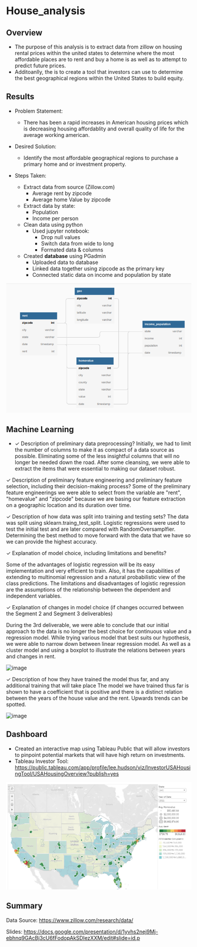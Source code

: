 # House_analysis


## Overview
* The purpose of this analysis is to extract data from zillow on housing rental prices within the united states to determine where the most affordable places are to rent and buy a home is as well as to attempt to predict future prices.
* Additoanlly, the is to create a tool that investors can use to determine the best geographical regions within the United States to build equity.

## Results

* Problem Statement:
    * There has been a rapid increases in American housing prices which is decreasing housing affordablity and overall quality of life for the average working american. 
    
* Desired Solution:
    * Identify the most affordable geographical regions to purchase a primary home and or investment property.
    
* Steps Taken: 
    * Extract data from source (Zillow.com)
        * Average rent by zipcode
        * Average home Value by zipcode
    * Extract data by state:
        * Population
        * Income per person
    * Clean data using python
        * Used jupyter notebook:
           * Drop null values
           * Switch data from wide to long
           * Formated data & columns
    * Created **database** using PGadmin
       * Uploaded data to database
       * Linked data together using zipcode as the primary key
       * Connected static data on income and population by state

![goals](https://github.com/Leehudson514/House_analysis/blob/main/Resources/photos/database.png)

## Machine Learning  
* ✓ Description of preliminary data preprocessing?
Initially, we had to limit the number of columns to make it as compact of a data source as possible. Eliminating some of the less insightful columns that will no longer be needed down the road. After some cleansing, we were able to extract the items that were essential to making our dataset robust. 


✓ Description of preliminary feature engineering and preliminary feature selection, including their decision-making process?
Some of the preliminary feature engineerings we were able to select from the variable are "rent", "homevalue" and "zipcode" because we are basing our feature extraction on a geographic location and its duration over time.


✓ Description of how data was split into training and testing sets?
The data was split using sklearn.traing_test_split. Logistic regressions were used to test the initial test and are later compared with RandomOversamplfier. Determining the best method to move forward with the data that we have so we can provide the highest accuracy. 


✓ Explanation of model choice, including limitations and benefits?

Some of the advantages of logistic regression will be its easy implementation and very efficient to train. Also, it has the capabilities of extending to multinomial regression and a natural probabilistic view of the class predictions.
The limitations and disadvantages of logistic regression are the assumptions of the relationship between the dependent and independent variables.

✓ Explanation of changes in model choice (if changes occurred between the Segment 2 and Segment 3 deliverables)

During the 3rd deliverable, we were able to conclude that our initial approach to the data is no longer the best choice for continuous value and a regression model. While trying various model that best suits our hypothesis, we were able to narrow down between linear regression model. As well as a cluster model and using a boxplot to illustrate the relations between years and changes in rent.

<img width="545" alt="image" src="https://user-images.githubusercontent.com/92479644/171791441-37ce5926-9565-404c-8901-f07f95aab6b3.png">

✓ Description of how they have trained the model thus far, and any additional training that will take place
The model we have trained thus far is shown to have a coefficient that is positive and there is a distinct relation between the years of the house value and the rent. Upwards trends can be spotted.

<img width="430" alt="image" src="https://user-images.githubusercontent.com/92479644/171793948-5f03603b-16b2-475f-bb6f-eafa8a0e16a3.png">


## Dashboard
* Created an interactive map using Tableau Public that will allow investors to pinpoint potential markets that will have high return on investments.
* Tableau Investor Tool: https://public.tableau.com/app/profile/lee.hudson/viz/InvestorUSAHousingTool/USAHousingOverview?publish=yes

![goals](https://github.com/Leehudson514/House_analysis/blob/main/Resources/photos/map.png)

## Summary

Data Source: https://www.zillow.com/research/data/

Slides: https://docs.google.com/presentation/d/1yvhs2nej9Mj-ebhnq9GAcBj3cU6fFodopAkSDIezXXM/edit#slide=id.p


